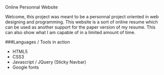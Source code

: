 Online Personnal Website

Welcome, this project was meant to be a personnal project oriented in web designing and programming. This website is a sort of online resume which can be used as another support for the paper version of my resume.
This can also show what I am capable of in a limited amount of time.


###Languages / Tools in action
- HTML5
- CSS3
- Javascript / JQuery (Sticky Navbar)
- Google fonts
